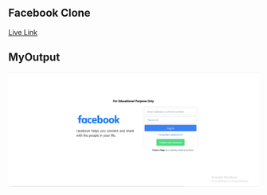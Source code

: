 ## Facebook Clone

[Live Link](https://fb-tailwindcss-clone.netlify.app/)

## MyOutput

![Facebook Clone](./output/MyOutput.png)